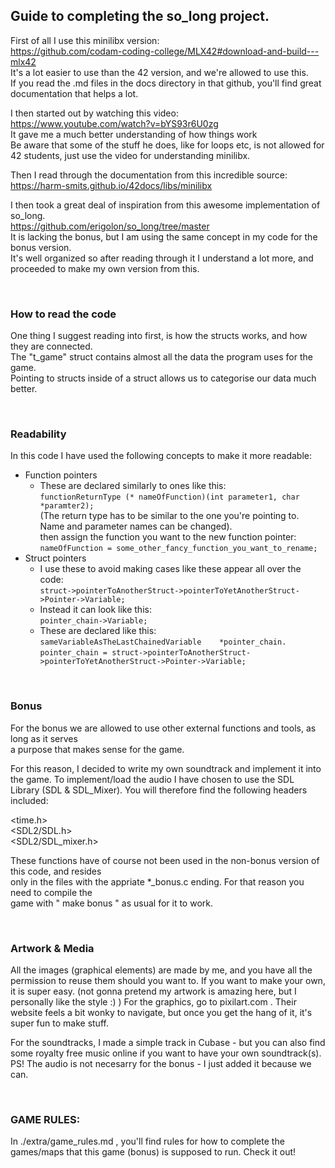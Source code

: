 ## Guide to completing the so_long project.

First of all I use this minilibx version: \
https://github.com/codam-coding-college/MLX42#download-and-build---mlx42 \
It's a lot easier to use than the 42 version, and we're allowed to use this. \
If you read the .md files in the docs directory in that github, you'll find great documentation that helps a lot.

I then started out by watching this video: \
https://www.youtube.com/watch?v=bYS93r6U0zg \
It gave me a much better understanding of how things work \
Be aware that some of the stuff he does, like for loops etc, is not allowed for 42 students, just use the video for understanding minilibx. 

Then I read through the documentation from this incredible source: \
https://harm-smits.github.io/42docs/libs/minilibx

I then took a great deal of inspiration from this awesome implementation of so_long. \
https://github.com/erigolon/so_long/tree/master \
It is lacking the bonus, but I am using the same concept in my code for the bonus version. \
It's well organized so after reading through it I understand a lot more, and proceeded to make my own version from this.

<br>

### How to read the code
One thing I suggest reading into first, is how the structs works, and how they are connected. \
The "t_game" struct contains almost all the data the program uses for the game. \
Pointing to structs inside of a struct allows us to categorise our data much better.

<br>

### Readability

In this code I have used the following concepts to make it more readable:

* Function pointers
	- These are declared similarly to ones like this: \
	``` functionReturnType (* nameOfFunction)(int parameter1, char *paramter2); ``` \
	(The return type has to be similar to the one you're pointing to. Name and parameter names can be changed). \
	then assign the function you want to the new function pointer: \
	``` nameOfFunction = some_other_fancy_function_you_want_to_rename; ``` 
* Struct pointers
	- I use these to avoid making cases like these appear all over the code: \
	``` struct->pointerToAnotherStruct->pointerToYetAnotherStruct->Pointer->Variable; ```
	- Instead it can look like this: \
	``` pointer_chain->Variable; ```
	- These are declared like this: \
	``` sameVariableAsTheLastChainedVariable	*pointer_chain. ``` \
	``` pointer_chain = struct->pointerToAnotherStruct->pointerToYetAnotherStruct->Pointer->Variable; ``` 

<br>

### Bonus

For the bonus we are allowed to use other external functions and tools, as long as it serves \
a purpose that makes sense for the game.

For this reason, I decided to write my own soundtrack and implement it into the game.
To implement/load the audio I have chosen to use the SDL Library (SDL & SDL_Mixer).
You will therefore find the following headers included:

<time.h> \
<SDL2/SDL.h> \
<SDL2/SDL_mixer.h> 

These functions have of course not been used in the non-bonus version of this code, and resides \
only in the files with the appriate *_bonus.c ending. For that reason you need to compile the \
game with " make bonus " as usual for it to work.

<br>

### Artwork & Media

All the images (graphical elements) are made by me, and you have all the permission to reuse them should you want to.
If you want to make your own, it is super easy. (not gonna pretend my artwork is amazing here, but I personally like the style :) )
For the graphics, go to pixilart.com . Their website feels a bit wonky to navigate, but once you get the hang of it, it's super fun to make stuff.

For the soundtracks, I made a simple track in Cubase - but you can also find some royalty free music online if you want to have your own soundtrack(s).
PS! The audio is not necesarry for the bonus - I just added it because we can.

<br> 

### GAME RULES:

In ./extra/game_rules.md , you'll find rules for how to complete the games/maps that this game (bonus) is supposed to run. Check it out!
